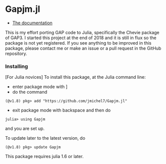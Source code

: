 # Gapjm.jl

* [The documentation](https://jmichel7.github.io/Gapjm.jl)

This  is  my  effort  porting  GAP  code  to Julia, specifically the Chevie
package  of GAP3. I started this project at the end of 2018 and it is still
in  flux so the  package is not  yet registered. If  you see anything to be
improved  in this  package, please  contact me  or make  an issue or a pull
request in the GitHub repository.

### Installing

[For Julia novices]
To install this package, at the Julia command line:

  *  enter package mode with ]
  *  do the command
```
(@v1.8) pkg> add "https://github.com/jmichel7/Gapjm.jl"
```
  * exit package mode with backspace and then do
```
julia> using Gapjm
```
and you are set up.

To update later to the latest version, do

```
(@v1.8) pkg> update Gapjm
```
This package requires julia 1.6 or later.
